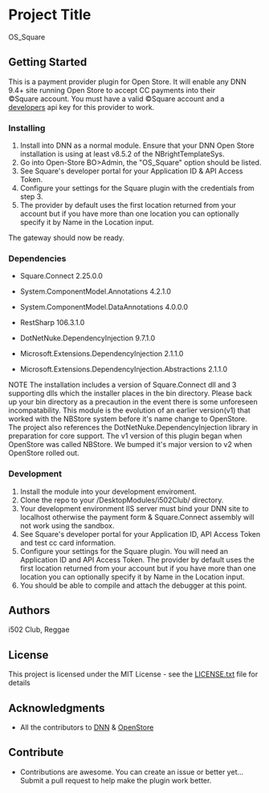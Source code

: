 # Project Title
OS_Square

## Getting Started
This is a payment provider plugin for Open Store. It will enable any 
DNN 9.4+ site running Open Store to accept CC payments into their  
&copy;Square account.  You must have a valid &copy;Square account and 
a [developers](https://developer.squareup.com/) api key for this provider to work.

### Installing
1. Install into DNN as a normal module.  Ensure that your DNN Open Store installation is using 
   at least v8.5.2 of the NBrightTemplateSys.
2. Go into Open-Store BO>Admin, the "OS_Square" option should be listed.
3. See Square's developer portal for your Application ID & API Access Token.
4. Configure your settings for the Square plugin with the credentials from step 3. 
5. The provider by default uses the first location returned from your account but if you have more 
	than one location you can optionally specify it by Name in the Location input.

The gateway should now be ready.

### Dependencies

 * Square.Connect 2.25.0.0
 * System.ComponentModel.Annotations 4.2.1.0
 * System.ComponentModel.DataAnnotations 4.0.0.0
 * RestSharp 106.3.1.0

 * DotNetNuke.DependencyInjection 9.7.1.0
 * Microsoft.Extensions.DependencyInjection 2.1.1.0
 * Microsoft.Extensions.DependencyInjection.Abstractions 2.1.1.0


NOTE The installation includes a version of Square.Connect dll and 3 supporting dlls 
which the installer places in the bin directory.  Please back up your bin directory as 
a precaution in the event there is some unforeseen incompatability. This module is the 
evolution of an earlier version(v1) that worked with the NBStore system before it's name 
change to OpenStore.  The project also references the DotNetNuke.DependencyInjection 
library in preparation for core support.  The v1 version of this plugin began when 
OpenStore was called NBStore. We bumped it's major version to v2 when OpenStore rolled out.
 

 ### Development

 1. Install the module into your development enviroment.
 2. Clone the repo to your /DesktopModules/i502Club/ directory.
 2. Your development environment IIS server must bind your DNN site to localhost 
	otherwise the payment form & Square.Connect assembly will not work using the sandbox.  
 3. See Square's developer portal for your Application ID, API Access Token and test cc card information.
 4. Configure your settings for the Square plugin.  You will need an Application ID and API Access Token.
	The provider by default uses the first location returned from your account but if you have more 
	than one location you can optionally specify it by Name in the Location input.
 5. You should be able to compile and attach the debugger at this point.

 ## Authors
 i502 Club, Reggae

 ## License
This project is licensed under the MIT License - see the [LICENSE.txt](LICENSE.txt) file for details

## Acknowledgments
* All the contributors to [DNN](https://github.com/dnnsoftware/Dnn.Platform) & [OpenStore]( https://github.com/openstore-ecommerce/OpenStore) 

 ## Contribute
 * Contributions are awesome.  You can create an issue or better yet...  Submit a pull request
 to help make the plugin work better.
